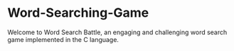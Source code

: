 # Word-Searching-Game
Welcome to Word Search Battle, an engaging and challenging word search game implemented in the C language.

